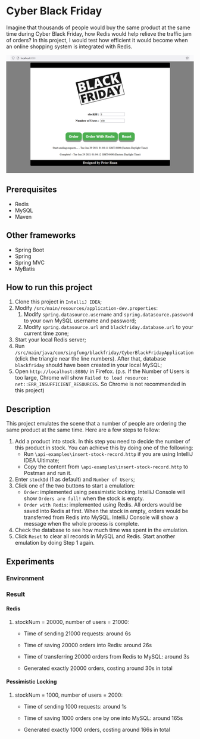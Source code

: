 # Cyber Black Friday
Imagine that thousands of people would buy the same product at the same time during Cyber Black Friday, how Redis would help relieve the traffic jam of orders? In this project, 
I would test how efficient it would become when an online shopping system is integrated with Redis.

![](images/1.png)

## Prerequisites
* Redis
* MySQL
* Maven

## Other frameworks
* Spring Boot
* Spring
* Spring MVC
* MyBatis

## How to run this project
1. Clone this project in `IntelliJ IDEA`;
2. Modify `/src/main/resources/application-dev.properties`:
    1. Modify `spring.datasource.username` and `spring.datasource.password` to your own MySQL username and password; 
    2. Modify `spring.datasource.url` and `blackfriday.database.url` to your current time zone;
3. Start your local Redis server;
4. Run `/src/main/java/com/singfung/blackfriday/CyberBlackFridayApplication`(click the triangle near the line numbers). After that, database `blackfriday` should have been created in your local MySQL;
5. Open `http://localhost:8080/` in Firefox. (p.s. If the Number of Users is too large, Chrome will show `Failed to load resource: net::ERR_INSUFFICIENT_RESOURCES`. So Chrome is not recommended in this project)

## Description
This project emulates the scene that a number of people are ordering the same product at the same time. Here are a few steps to follow:
1. Add a product into stock. In this step you need to decide the number of this product in stock. You can achieve this by doing one of the following:
    * Run `\api-examples\insert-stock-record.http` if you are using IntelliJ IDEA Ultimate;
    * Copy the content from `\api-examples\insert-stock-record.http` to Postman and run it.
2. Enter `stockId` (1 as default) and `Number of Users`;
3. Click one of the two buttons to start a emulation:
    * `Order`: implemented using pessimistic locking. IntelliJ Console will show `Orders are full!` when the stock is empty.
    * `Order with Redis`: implemented using Redis. All orders would be saved into Redis at first. When the stock in empty, orders would be transferred from Redis into MySQL. IntelliJ Console will show a message when the whole process is complete.
4. Check the database to see how much time was spent in the emulation.
5. Click `Reset` to clear all records in MySQL and Redis. Start another emulation by doing Step 1 again.

## Experiments
### Environment
### Result
#### Redis
1. stockNum = 20000, number of users = 21000:
    * Time of sending 21000 requests: around 6s
    
    * Time of saving 20000 orders into Redis: around 26s
    * Time of transferring 20000 orders from Redis to MySQL: around 3s
    
    
    * Generated exactly 20000 orders, costing around 30s in total

#### Pessimistic Locking
1. stockNum = 1000, number of users = 2000:
    * Time of sending 1000 requests: around 1s
    
    * Time of saving 1000 orders one by one into MySQL: around 165s
    
    
    * Generated exactly 1000 orders, costing around 166s in total
